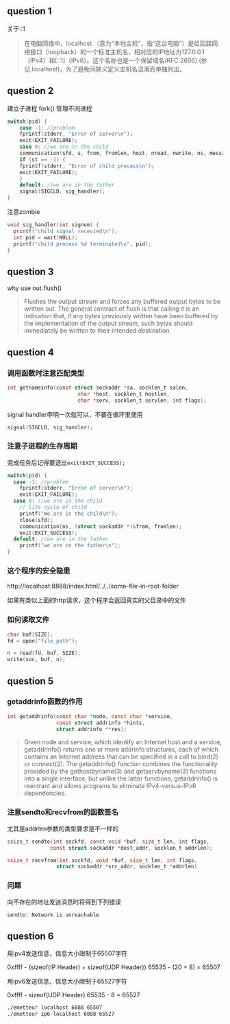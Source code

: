 ## question 1

关于::1

> 在电脑网络中，localhost （意为“本地主机”，指“这台电脑”）是给回路网络接口（loopback）的一个标准主机名，相对应的IP地址为127.0.0.1（IPv4）和[::1]（IPv6）。这个名称也是一个保留域名(RFC 2606) (参见.localhost)，为了避免同狭义定义主机名混淆而单独列出。

## question 2

建立子进程
fork()
管理不同进程

```c
switch(pid) {
    case -1: //problem
    fprintf(stderr, "Error of server\n");
    exit(EXIT_FAILURE);
    case 0: //we are in the child
    communication(sfd, s, from, fromlen, host, nread, nwrite, ns, message, buf);
    if (st == -1) {
    fprintf(stderr, "Error of child process\n");
    exit(EXIT_FAILURE);
    }
    default: //we are in the father
    signal(SIGCLD, sig_handler);
}
```

注意zombie

```c
void sig_handler(int signum) {
  printf("child signal recevied\n");
  int pid = wait(NULL);
  printf("child process %d terminated\n", pid);
}
```

## question 3

why use out.flush()

> Flushes the output stream and forces any buffered output bytes to be written out. The general contract of flush is that calling it is an indication that, if any bytes previously written have been buffered by the implementation of the output stream, such bytes should immediately be written to their intended destination.

## question 4

### 调用函数时注意匹配类型

```c
int getnameinfo(const struct sockaddr *sa, socklen_t salen,
                       char *host, socklen_t hostlen,
                       char *serv, socklen_t servlen, int flags);
```

signal handler申明一次就可以，不要在循环里使用

```c
signal(SIGCLD, sig_handler);
```

### 注意子进程的生存周期

完成任务后记得要退出`exit(EXIT_SUCCESS); `

```c
switch(pid) {
  case -1: //problem
    fprintf(stderr, "Error of server\n");
    exit(EXIT_FAILURE);
  case 0: //we are in the child
    // life cycle of child
    printf("We are in the child\n");
    close(sfd);
    communication(ns, (struct sockaddr *)&from, fromlen);
    exit(EXIT_SUCCESS); 
  default: //we are in the father
    printf("we are in the father\n");
}
```

### 这个程序的安全隐患

http://localhost:8888/index.html/../../some-file-in-root-folder

如果有类似上面的http请求，这个程序会返回真实的父目录中的文件

### 如何读取文件

```c
char buf[SIZE];
fd = open("file_path");

n = read(fd, buf, SIZE);
write(soc, buf, n);


```

## question 5

### getaddrinfo函数的作用

```c
int getaddrinfo(const char *node, const char *service,
                const struct addrinfo *hints,
                struct addrinfo **res);
```

> Given node and service, which identify an Internet host and a service, getaddrinfo() returns one or more addrinfo structures, each of which contains an Internet address that can be specified in a call to bind(2) or connect(2).  The getaddrinfo() function  combines the functionality provided by the gethostbyname(3) and getservbyname(3) functions into a single interface, but unlike the latter functions, getaddrinfo() is reentrant and allows programs to eliminate IPv4-versus-IPv6 dependencies.

### 注意sendto和recvfrom的函数签名

尤其是addrlen参数的类型要求是不一样的

```c
ssize_t sendto(int sockfd, const void *buf, size_t len, int flags,
              const struct sockaddr *dest_addr, socklen_t addrlen);
```

```c
ssize_t recvfrom(int sockfd, void *buf, size_t len, int flags,
                struct sockaddr *src_addr, socklen_t *addrlen)
```

### 问题

向不存在的地址发送消息时将得到下列错误

```bash
sendto: Network is unreachable
```

## question 6

用ipv4发送信息，信息大小限制于65507字符

0xffff - (sizeof(IP Header) + sizeof(UDP Header))
65535 - (20 + 8) = 65507

用ipv6发送信息，信息大小限制于65527字符

0xffff - sizeof(UDP Header)
65535 - 8 = 65527

```bash
./emetteur localhost 6888 65507
./emetteur ip6-localhost 6888 65527
```
